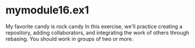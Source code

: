# mymodule16.ex1
My favorite candy is rock candy
In this exercise, we'll practice creating a repository, adding collaborators, and integrating the work of others through rebasing. You should work in groups of two or more.
